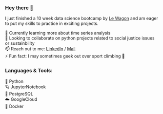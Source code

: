 ### Hey there 👋

I just finished a 10 week data science bootcamp by [Le Wagon](https://www.lewagon.com/data-science-course) and am eager to put my skills to practice in exciting projects.  

🌱 Currently learning more about time series analysis  
👯 Looking to collaborate on python projects related to social justice issues or sustainbility  
📫 Reach out to me: [LinkedIn](https://www.linkedin.com/in/sandra-b-hoefer/) / [Mail](mailto:sandra_hoefer@gmx.de)  
⚡ Fun fact: I may sometimes geek out over sport climbing 🧗  

### Languages & Tools:
🐍 Python  
🪐 JupyterNotebook  
🐘 PostgreSQL  
☁️ GoogleCloud  
🐳 Docker  

